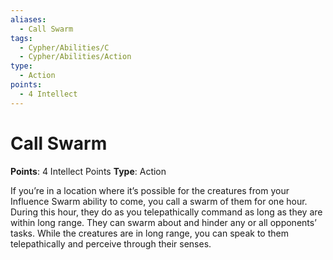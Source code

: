```yaml
---
aliases:
  - Call Swarm
tags:
  - Cypher/Abilities/C
  - Cypher/Abilities/Action
type:
  - Action
points:
  - 4 Intellect
---
```


# Call Swarm

**Points**: 4 Intellect Points
**Type**: Action

If you’re in a location where it’s possible for the creatures from your Influence Swarm ability to come, you call a swarm of them for one hour. During this hour, they do as you telepathically command as long as they are within long range. They can swarm about and hinder any or all opponents’ tasks. While the creatures are in long range, you can speak to them telepathically and perceive through their senses.
